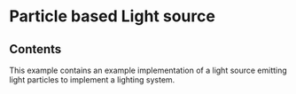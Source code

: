 # Particle based Light source

## Contents

This example contains an example implementation of a light source emitting light particles to implement a lighting system.
